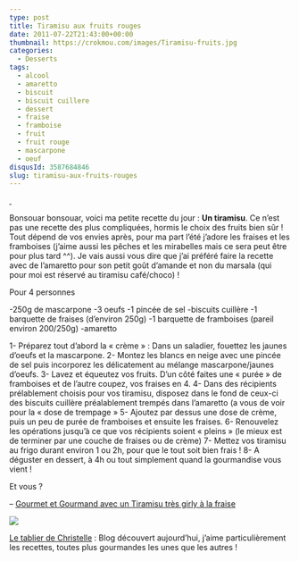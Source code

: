 ```yaml
---
type: post
title: Tiramisu aux fruits rouges
date: 2011-07-22T21:43:00+00:00
thumbnail: https://crokmou.com/images/Tiramisu-fruits.jpg
categories:
  - Desserts
tags:
  - alcool
  - amaretto
  - biscuit
  - biscuit cuillere
  - dessert
  - fraise
  - framboise
  - fruit
  - fruit rouge
  - mascarpone
  - oeuf
disqusId: 3587684846
slug: tiramisu-aux-fruits-rouges
---
```


[ ](http://3.bp.blogspot.com/-Ms2I3yeRySQ/TinehVrhTJI/AAAAAAAAAb8/i6Uwc4c4GBg/s1600/IMG_2922.jpg)

Bonsouar bonsouar, voici ma petite recette du jour : **Un tiramisu**. Ce n’est pas une recette des plus compliquées, hormis le choix des fruits bien sûr ! Tout dépend de vos envies après, pour ma part l’été j’adore les fraises et les framboises (j’aime aussi les pêches et les mirabelles mais ce sera peut être pour plus tard ^^). Je vais aussi vous dire que j’ai préféré faire la recette avec de l’amaretto pour son petit goût d’amande et non du marsala (qui pour moi est réservé au tiramisu café/choco) !

Pour 4 personnes

-250g de mascarpone
-3 oeufs
-1 pincée de sel
-biscuits cuillère
-1 barquette de fraises (d’environ 250g)
-1 barquette de framboises (pareil environ 200/250g)
-amaretto

1- Préparez tout d’abord la « crème » : Dans un saladier, fouettez les jaunes d’oeufs et la mascarpone.
2- Montez les blancs en neige avec une pincée de sel puis incorporez les délicatement au mélange mascarpone/jaunes d’oeufs.
3- Lavez et équeutez vos fruits. D’un côté faites une « purée » de framboises et de l’autre coupez, vos fraises en 4.
4- Dans des récipients prélablement choisis pour vos tiramisu, disposez dans le fond de ceux-ci des biscuits cuillère préalablement trempés dans l’amaretto (a vous de voir pour la « dose de trempage »
5- Ajoutez par dessus une dose de crème, puis un peu de purée de framboises et ensuite les fraises.
6- Renouvelez les opérations jusqu’à ce que vos récipients soient « pleins » (le mieux est de terminer par une couche de fraises ou de crème)
7- Mettez vos tiramisu au frigo durant environ 1 ou 2h, pour que le tout soit bien frais !
8- A déguster en dessert, à 4h ou tout simplement quand la gourmandise vous vient !

Et vous ?

– [Gourmet et Gourmand avec un Tiramisu très girly à la fraise](http://www.gourmetetgourmand.com/tiramisus-tres-girly-a-la-fraise/)

![](http://3.bp.blogspot.com/-vRubvqF-LE4/TiwhtTwr0DI/AAAAAAAAAcY/34HYnbzI4Hg/s1600/789107881_1_15_V3bwVZzq.gif)

[Le tablier de Christelle](http://letablierdechristelle.com/) : Blog découvert aujourd’hui, j’aime particulièrement les recettes, toutes plus gourmandes les unes que les autres !

